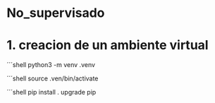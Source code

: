 # No_supervisado
# 1. creacion de un ambiente virtual

´´´shell
python3 -m venv .venv

´´´shell
source .ven/bin/activate

´´´shell
pip install . upgrade pip
